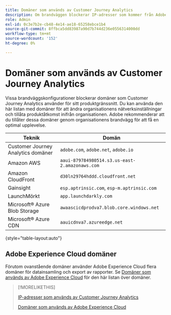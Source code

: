 ```yaml
---
title: Domäner som används av Customer Journey Analytics
description: Om brandväggen blockerar IP-adresser som kommer från Adobe kan du uppdatera brandväggsinställningarna i den här listan.
role: Admin
exl-id: 0c3e7b2e-cb48-4e14-ae18-65258ebce1b4
source-git-commit: 8ffbca5dd83987a90d7b744d236e0556314000dd
workflow-type: tm+mt
source-wordcount: '152'
ht-degree: 0%

---
```


# Domäner som används av Customer Journey Analytics

Vissa brandväggskonfigurationer blockerar domäner som Customer Journey Analytics använder för sitt produktgränssnitt. Du kan använda den här listan med domäner för att ändra organisationens nätverksinställningar och tillåta produktåtkomst inifrån organisationen. Adobe rekommenderar att du tillåter dessa domäner genom organisationens brandvägg för att få en optimal upplevelse.

| Teknik | Domän |
| --- | --- |
| Customer Journey Analytics domäner | `adobe.com`, `adobe.net`, `adobe.io` |
| Amazon AWS | `aaui-879784980514.s3.us-east-2.amazonaws.com` |
| Amazon CloudFront | `d30ln29764hddd.cloudfront.net` |
| Gainsight | `esp.aptrinsic.com`, `esp-m.aptrinsic.com` |
| LaunchMörkt | `app.launchdarkly.com` |
| Microsoft® Azure Blob Storage | `awaascicdprodva7.blob.core.windows.net` |
| Microsoft® Azure CDN | `aauicdnva7.azureedge.net` |

{style="table-layout:auto"}

## Adobe Experience Cloud domäner

Förutom ovanstående domäner använder Adobe Experience Cloud flera domäner för datainsamling och export av rapporter. Se [Domäner som används av Adobe Experience Cloud](https://experienceleague.adobe.com/sv/docs/core-services/interface/data-collection/domains) för den här listan över domäner.

>[!MORELIKETHIS]
>
>[IP-adresser som används av Customer Journey Analytics](ip-addresses.md)
>
>[Domäner som används av Adobe Experience Cloud](https://experienceleague.adobe.com/sv/docs/core-services/interface/data-collection/domains)
